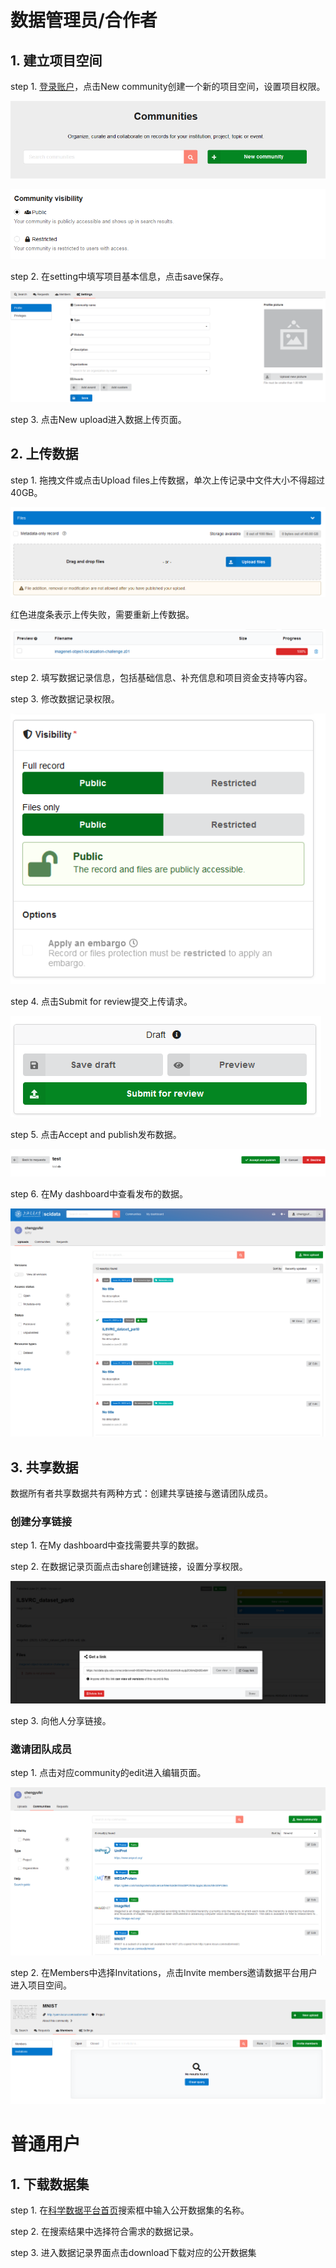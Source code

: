 # 数据管理员/合作者

## 1. 建立项目空间

step 1. [登录账户](https://scidata.sjtu.edu.cn/login/?next=%2F)，点击New community创建一个新的项目空间，设置项目权限。

![image0](./image0.png)

![image1](./iamge1.png)

step 2. 在setting中填写项目基本信息，点击save保存。

![image2](./image2.png)

step 3. 点击New upload进入数据上传页面。

## 2. 上传数据

step 1. 拖拽文件或点击Upload files上传数据，单次上传记录中文件大小不得超过40GB。

![image3](./image3.png)

红色进度条表示上传失败，需要重新上传数据。

![image4](./image4.png)

step 2. 填写数据记录信息，包括基础信息、补充信息和项目资金支持等内容。

step 3. 修改数据记录权限。

![image5](./image5.png)

step 4. 点击Submit for review提交上传请求。

![image6](./image6.png)

step 5. 点击Accept and publish发布数据。

![image7](./image7.png)

step 6. 在My dashboard中查看发布的数据。

![image8](./image8.png)

## 3. 共享数据

数据所有者共享数据共有两种方式：创建共享链接与邀请团队成员。

### 创建分享链接

step 1. 在My dashboard中查找需要共享的数据。

step 2. 在数据记录页面点击share创建链接，设置分享权限。

![image9](./image9.png)

step 3. 向他人分享链接。

### 邀请团队成员

step 1. 点击对应community的edit进入编辑页面。

![image10](./image10.png)

step 2. 在Members中选择Invitations，点击Invite members邀请数据平台用户进入项目空间。

![image11](./image11.png)


# 普通用户

## 1. 下载数据集
step 1. 在[科学数据平台首页](https://scidata.sjtu.edu.cn/)搜索框中输入公开数据集的名称。

step 2. 在搜索结果中选择符合需求的数据记录。

step 3. 进入数据记录界面点击download下载对应的公开数据集

